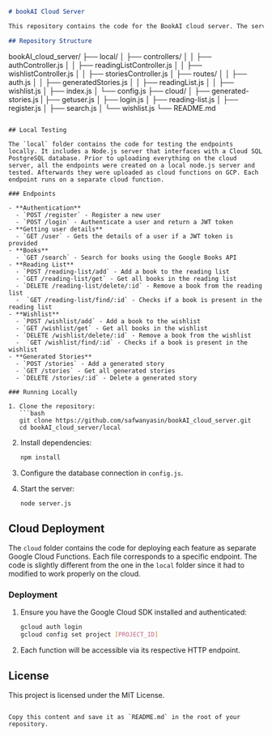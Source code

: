 ```markdown
# bookAI Cloud Server

This repository contains the code for the BookAI cloud server. The server provides endpoints for user authentication, searching for books using the Google Books API, managing reading and wishlist, and generating stories. The project is split into two parts: local testing and cloud deployment on Google Cloud Platform (GCP).

## Repository Structure

```
bookAI_cloud_server/
├── local/
│   ├── controllers/
│   │   ├── authController.js
│   │   ├── readingListController.js
│   │   ├── wishlistController.js
│   │   ├── storiesController.js
│   ├── routes/
│   │   ├── auth.js
│   │   ├── generatedStories.js
│   │   ├── readingList.js
│   │   ├── wishlist.js
│   ├── index.js
│   └── config.js
├── cloud/
│   ├── generated-stories.js
|   ├── getuser.js
│   ├── login.js
│   ├── reading-list.js
│   ├── register.js
│   ├── search.js
│   └── wishlist.js
└── README.md
```

## Local Testing

The `local` folder contains the code for testing the endpoints locally. It includes a Node.js server that interfaces with a Cloud SQL PostgreSQL database. Prior to uploading everything on the cloud server, all the endpoints were created on a local node.js server and tested. Afterwards they were uploaded as cloud functions on GCP. Each endpoint runs on a separate cloud function.

### Endpoints

- **Authentication**
  - `POST /register` - Register a new user
  - `POST /login` - Authenticate a user and return a JWT token
- **Getting user details**
  - `GET /user` - Gets the details of a user if a JWT token is provided
- **Books**
  - `GET /search` - Search for books using the Google Books API
- **Reading List**
  - `POST /reading-list/add` - Add a book to the reading list
  - `GET /reading-list/get` - Get all books in the reading list
  - `DELETE /reading-list/delete/:id` - Remove a book from the reading list
  -  `GET /reading-list/find/:id` - Checks if a book is present in the reading list
- **Wishlist**
  - `POST /wishlist/add` - Add a book to the wishlist
  - `GET /wishlist/get` - Get all books in the wishlist
  - `DELETE /wishlist/delete/:id` - Remove a book from the wishlist
  -  `GET /wishlist/find/:id` - Checks if a book is present in the wishlist
- **Generated Stories**
  - `POST /stories` - Add a generated story
  - `GET /stories` - Get all generated stories
  - `DELETE /stories/:id` - Delete a generated story

### Running Locally

1. Clone the repository:
   ```bash
   git clone https://github.com/safwanyasin/bookAI_cloud_server.git
   cd bookAI_cloud_server/local
   ```

2. Install dependencies:
   ```bash
   npm install
   ```

3. Configure the database connection in `config.js`.

4. Start the server:
   ```bash
   node server.js
   ```

## Cloud Deployment

The `cloud` folder contains the code for deploying each feature as separate Google Cloud Functions. Each file corresponds to a specific endpoint. The code is slightly different from the one in the `local` folder since it had to modified to work properly on the cloud.

### Deployment

1. Ensure you have the Google Cloud SDK installed and authenticated:
   ```bash
   gcloud auth login
   gcloud config set project [PROJECT_ID]
   ```
2. Each function will be accessible via its respective HTTP endpoint.



## License

This project is licensed under the MIT License.
```

Copy this content and save it as `README.md` in the root of your repository.
